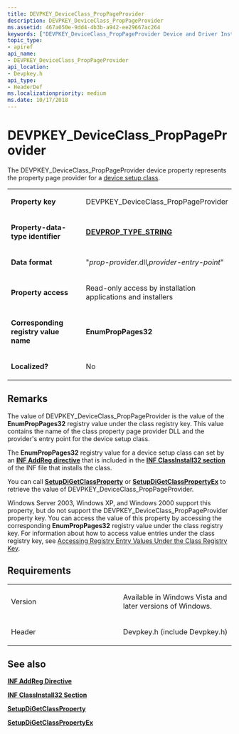 ```yaml
---
title: DEVPKEY_DeviceClass_PropPageProvider
description: DEVPKEY_DeviceClass_PropPageProvider
ms.assetid: 467a050e-9dd4-4b3b-a942-ee29667ac264
keywords: ["DEVPKEY_DeviceClass_PropPageProvider Device and Driver Installation"]
topic_type:
- apiref
api_name:
- DEVPKEY_DeviceClass_PropPageProvider
api_location:
- Devpkey.h
api_type:
- HeaderDef
ms.localizationpriority: medium
ms.date: 10/17/2018
---
```


# DEVPKEY_DeviceClass_PropPageProvider


The DEVPKEY_DeviceClass_PropPageProvider device property represents the property page provider for a [device setup class](https://msdn.microsoft.com/library/windows/hardware/ff541509).

<table>
<colgroup>
<col width="50%" />
<col width="50%" />
</colgroup>
<tbody>
<tr class="odd">
<td align="left"><p><strong>Property key</strong></p></td>
<td align="left"><p>DEVPKEY_DeviceClass_PropPageProvider</p></td>
</tr>
<tr class="even">
<td align="left"><p><strong>Property-data-type identifier</strong></p></td>
<td align="left"><p><a href="devprop-type-string.md" data-raw-source="[&lt;strong&gt;DEVPROP_TYPE_STRING&lt;/strong&gt;](devprop-type-string.md)"><strong>DEVPROP_TYPE_STRING</strong></a></p></td>
</tr>
<tr class="odd">
<td align="left"><p><strong>Data format</strong></p></td>
<td align="left"><p>"<em>prop-provider</em>.dll,<em>provider-entry-point</em>"</p></td>
</tr>
<tr class="even">
<td align="left"><p><strong>Property access</strong></p></td>
<td align="left"><p>Read-only access by installation applications and installers</p></td>
</tr>
<tr class="odd">
<td align="left"><p><strong>Corresponding registry value name</strong></p></td>
<td align="left"><p><strong>EnumPropPages32</strong></p></td>
</tr>
<tr class="even">
<td align="left"><p><strong>Localized?</strong></p></td>
<td align="left"><p>No</p></td>
</tr>
</tbody>
</table>

 

Remarks
-------

The value of DEVPKEY_DeviceClass_PropPageProvider is the value of the **EnumPropPages32** registry value under the class registry key. This value contains the name of the class property page provider DLL and the provider's entry point for the device setup class.

The **EnumPropPages32** registry value for a device setup class can set by an [**INF AddReg directive**](https://msdn.microsoft.com/library/windows/hardware/ff546320) that is included in the [**INF ClassInstall32 section**](https://msdn.microsoft.com/library/windows/hardware/ff546335) of the INF file that installs the class.

You can call [**SetupDiGetClassProperty**](https://msdn.microsoft.com/library/windows/hardware/ff551086) or [**SetupDiGetClassPropertyEx**](https://msdn.microsoft.com/library/windows/hardware/ff551090) to retrieve the value of DEVPKEY_DeviceClass_PropPageProvider.

Windows Server 2003, Windows XP, and Windows 2000 support this property, but do not support the DEVPKEY_DeviceClass_PropPageProvider property key. You can access the value of this property by accessing the corresponding **EnumPropPages32** registry value under the class registry key. For information about how to access value entries under the class registry key, see [Accessing Registry Entry Values Under the Class Registry Key](https://msdn.microsoft.com/library/windows/hardware/ff537751).

Requirements
------------

<table>
<colgroup>
<col width="50%" />
<col width="50%" />
</colgroup>
<tbody>
<tr class="odd">
<td align="left"><p>Version</p></td>
<td align="left"><p>Available in Windows Vista and later versions of Windows.</p></td>
</tr>
<tr class="even">
<td align="left"><p>Header</p></td>
<td align="left">Devpkey.h (include Devpkey.h)</td>
</tr>
</tbody>
</table>

## See also


[**INF AddReg Directive**](https://msdn.microsoft.com/library/windows/hardware/ff546320)

[**INF ClassInstall32 Section**](https://msdn.microsoft.com/library/windows/hardware/ff546335)

[**SetupDiGetClassProperty**](https://msdn.microsoft.com/library/windows/hardware/ff551086)

[**SetupDiGetClassPropertyEx**](https://msdn.microsoft.com/library/windows/hardware/ff551090)

 

 






